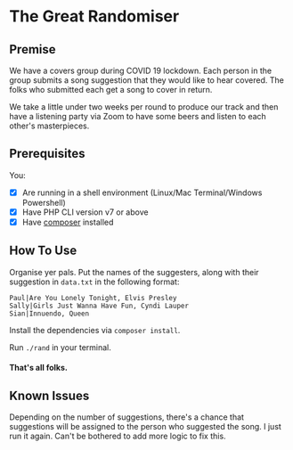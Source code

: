 # The Great Randomiser

## Premise

We have a covers group during COVID 19 lockdown.
Each person in the group submits a song suggestion that they would like to hear covered.
The folks who submitted each get a song to cover in return.

We take a little under two weeks per round to produce our track and then have a listening party via Zoom to have some beers and listen to each other's masterpieces.

## Prerequisites

You:
- [x] Are running in a shell environment (Linux/Mac Terminal/Windows Powershell)
- [x] Have PHP CLI version v7 or above
- [x] Have [composer](https://getcomposer.org/) installed

## How To Use

Organise yer pals. Put the names of the suggesters, along with their suggestion in `data.txt` in the following format:

```text
Paul|Are You Lonely Tonight, Elvis Presley
Sally|Girls Just Wanna Have Fun, Cyndi Lauper
Sian|Innuendo, Queen
```

Install the dependencies via `composer install`.

Run `./rand` in your terminal.

#### That's all folks.

## Known Issues

Depending on the number of suggestions, there's a chance that suggestions will be assigned to the person who suggested the song. I just run it again. Can't be bothered to add more logic to fix this.
